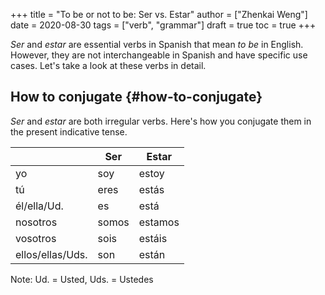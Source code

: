 +++
title = "To be or not to be: Ser vs. Estar"
author = ["Zhenkai Weng"]
date = 2020-08-30
tags = ["verb", "grammar"]
draft = true
toc = true
+++

<div class="OPTIONS">
  <div></div>



</div>

_Ser_ and _estar_ are essential verbs in Spanish that mean _to be_ in English. However, they are not interchangeable in Spanish and have specific use cases. Let's take a look at these verbs in detail.


## How to conjugate {#how-to-conjugate}

_Ser_ and _estar_ are both irregular verbs. Here's how you conjugate them in the present indicative tense.

|                  | Ser   | Estar   |
|------------------|-------|---------|
| yo               | soy   | estoy   |
| tú               | eres  | estás   |
| él/ella/Ud.      | es    | está    |
| nosotros         | somos | estamos |
| vosotros         | sois  | estáis  |
| ellos/ellas/Uds. | son   | están   |

Note: Ud. = Usted, Uds. = Ustedes
